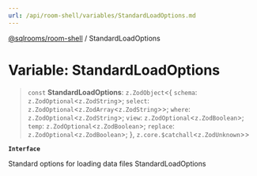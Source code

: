 ```yaml
---
url: /api/room-shell/variables/StandardLoadOptions.md
---
```

[@sqlrooms/room-shell](../index.md) / StandardLoadOptions

# Variable: StandardLoadOptions

> `const` **StandardLoadOptions**: `z.ZodObject`<{ `schema`: `z.ZodOptional`<`z.ZodString`>; `select`: `z.ZodOptional`<`z.ZodArray`<`z.ZodString`>>; `where`: `z.ZodOptional`<`z.ZodString`>; `view`: `z.ZodOptional`<`z.ZodBoolean`>; `temp`: `z.ZodOptional`<`z.ZodBoolean`>; `replace`: `z.ZodOptional`<`z.ZodBoolean`>; }, `z.core.$catchall`<`z.ZodUnknown`>>

**`Interface`**

Standard options for loading data files
StandardLoadOptions
